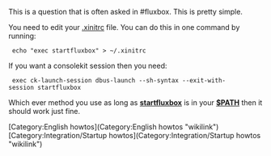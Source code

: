 This is a question that is often asked in \#fluxbox. This is pretty
simple.

You need to edit your [.xinitrc](.xinitrc "wikilink") file. You can do
this in one command by running:

` echo "exec startfluxbox" > ~/.xinitrc`

If you want a consolekit session then you need:

` exec ck-launch-session dbus-launch --sh-syntax --exit-with-session startfluxbox`

Which ever method you use as long as
**[startfluxbox](Howto_edit_the_startup_file "wikilink")** is in your
**[\$PATH]($PATH "wikilink")** then it should work just fine.

[Category:English howtos](Category:English howtos "wikilink")
[Category:Integration/Startup
howtos](Category:Integration/Startup howtos "wikilink")
